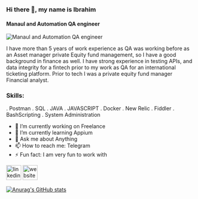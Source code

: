 ### Hi there 👋, my name is Ibrahim
#### Manaul and Automation QA engineer 
![Manaul and Automation QA engineer ](https://arturssmirnovs.github.io/github-profile-readme-generator/images/banner.png)

I have more than 5 years of work experience as QA was working before as an Asset manager private Equity fund management, so I have a good background in finance as well. 
I have strong experience in testing APIs, and data integrity for a fintech prior to my work as QA for an international ticketing platform. 
Prior to tech I was a private equity fund manager Financial analyst. 

### Skills: 
 . Postman
 . SQL
 . JAVA
 . JAVASCRIPT
 . Docker 
 . New Relic
 . Fiddler
 . BashScripting
 . System Administration

- 🔭 I’m currently working on Freelance 
- 🌱 I’m currently learning Appium 
- 💬 Ask me about Anything 
- 📫 How to reach me: Telegram 
- ⚡ Fun fact: I am very fun to work with  


[<img src='https://cdn.jsdelivr.net/npm/simple-icons@3.0.1/icons/linkedin.svg' alt='linkedin' height='40'>](https://www.linkedin.com/in/https://www.linkedin.com/in/ibrahim-shabana-061b95196//)  [<img src='https://cdn.jsdelivr.net/npm/simple-icons@3.0.1/icons/icloud.svg' alt='website' height='40'>](https://ibrahimmike.github.io/CV/)  








[![Anurag's GitHub stats](https://github-readme-stats.vercel.app/api?username=ibrahimmike)](https://github.com/anuraghazra/github-readme-stats)
